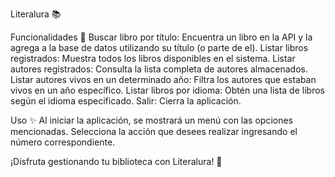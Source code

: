 Literalura 📚

Funcionalidades 🚀
Buscar libro por título: Encuentra un libro en la API y la agrega a la base de datos utilizando su título (o parte de el).
Listar libros registrados: Muestra todos los libros disponibles en el sistema.
Listar autores registrados: Consulta la lista completa de autores almacenados.
Listar autores vivos en un determinado año: Filtra los autores que estaban vivos en un año específico.
Listar libros por idioma: Obtén una lista de libros según el idioma especificado.
Salir: Cierra la aplicación.

Uso ✨
Al iniciar la aplicación, se mostrará un menú con las opciones mencionadas. Selecciona la acción que desees realizar ingresando el número correspondiente.

¡Disfruta gestionando tu biblioteca con Literalura! 📖
